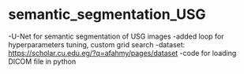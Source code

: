 # semantic_segmentation_USG
-U-Net for semantic segmentation of USG images
-added loop for hyperparameters tuning, custom grid search
-dataset: https://scholar.cu.edu.eg/?q=afahmy/pages/dataset
-code for loading DICOM file in python
